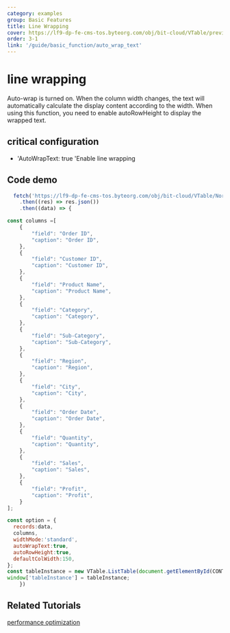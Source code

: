 ```yaml
---
category: examples
group: Basic Features
title: Line Wrapping
cover: https://lf9-dp-fe-cms-tos.byteorg.com/obj/bit-cloud/VTable/preview/auto-wrap-text.gif
order: 3-1
link: '/guide/basic_function/auto_wrap_text'
---
```


# line wrapping

Auto-wrap is turned on. When the column width changes, the text will automatically calculate the display content according to the width. When using this function, you need to enable autoRowHeight to display the wrapped text.

## critical configuration

*   'AutoWrapText: true 'Enable line wrapping

## Code demo

```javascript livedemo template=vtable
  fetch('https://lf9-dp-fe-cms-tos.byteorg.com/obj/bit-cloud/VTable/North_American_Superstore_data.json')
    .then((res) => res.json())
    .then((data) => {

const columns =[
    {
        "field": "Order ID",
        "caption": "Order ID",
    },
    {
        "field": "Customer ID",
        "caption": "Customer ID",
    },
    {
        "field": "Product Name",
        "caption": "Product Name",
    },
    {
        "field": "Category",
        "caption": "Category",
    },
    {
        "field": "Sub-Category",
        "caption": "Sub-Category",
    },
    {
        "field": "Region",
        "caption": "Region",
    },
    {
        "field": "City",
        "caption": "City",
    },
    {
        "field": "Order Date",
        "caption": "Order Date",
    },
    {
        "field": "Quantity",
        "caption": "Quantity",
    },
    {
        "field": "Sales",
        "caption": "Sales",
    },
    {
        "field": "Profit",
        "caption": "Profit",
    }
];

const option = {
  records:data,
  columns,
  widthMode:'standard',
  autoWrapText:true,
  autoRowHeight:true,
  defaultColWidth:150,
};
const tableInstance = new VTable.ListTable(document.getElementById(CONTAINER_ID), option);
window['tableInstance'] = tableInstance;
    })
```

## Related Tutorials

[performance optimization](link)
